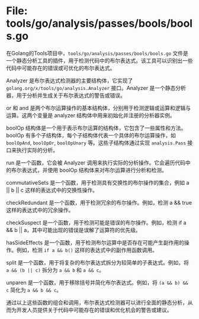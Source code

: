 # File: tools/go/analysis/passes/bools/bools.go

在Golang的Tools项目中，`tools/go/analysis/passes/bools/bools.go` 文件是一个静态分析工具的插件，用于检测代码中的布尔表达式。该工具可以识别出一些代码中可能存在的错误或可优化的布尔表达式。

Analyzer 是布尔表达式检测器的主要结构体，它实现了 `golang.org/x/tools/go/analysis.Analyzer` 接口。Analyzer 是一个静态分析器，用于分析并生成关于布尔表达式的警告或错误。

or 和 and 是两个布尔运算操作的基本结构体，分别用于检测逻辑或运算和逻辑与运算。这两个变量是 analyzer 结构体中用来初始化并注册的分析器实例。

boolOp 结构体是一个用于表示布尔运算的结构体，它包含了一些属性和方法。boolOp 有多个子结构体，每个子结构体代表一个具体的布尔运算操作，如 `boolOpAnd`, `boolOpOr`, `boolOpUnary` 等。这些子结构体通过实现 `analysis.Pass` 接口来执行实际的分析。

run 是一个函数，它会被 Analyzer 调用来执行实际的分析操作。它会遍历代码中的布尔表达式，并使用 boolOp 结构体来对布尔运算进行分析和检测。

commutativeSets 是一个函数，用于检测具有交换性的布尔操作的集合，例如 a || b || c 这样的表达式中的交换性操作。

checkRedundant 是一个函数，用于检测冗余的布尔操作。例如，检测 a && true 这样的表达式中的冗余操作。

checkSuspect 是一个函数，用于检测可能是错误的布尔操作。例如，检测 if a && b || a，其中可能出现的错误是误解了运算符的优先级。

hasSideEffects 是一个函数，用于检测布尔运算中是否存在可能产生副作用的操作。例如，检测 `if a && b()` 这样的表达式中的副作用函数调用。

split 是一个函数，用于将复杂的布尔表达式拆分为较简单的子表达式。例如，将 `a && (b || c)` 拆分为 `a && b` 和 `a && c`。

unparen 是一个函数，用于移除括号并简化布尔表达式。例如，将 `(a && b) && c` 简化为 `a && b && c`。

通过以上这些函数的组合和调用，布尔表达式检测器可以进行全面的静态分析，从而为开发人员提供关于代码中可能存在的错误和优化机会的警告或建议。

